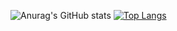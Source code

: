 ![Anurag's GitHub stats](https://github-readme-stats.vercel.app/api?username=WallisonLima&count_private=true&show_icons=true&theme=darc)
[![Top Langs](https://github-readme-stats.vercel.app/api/top-langs/?username=WallisonLima&layout=compact)](https://github.com/WallisonLima/github-readme-stats)
